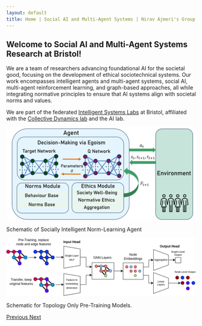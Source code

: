 ```yaml
---
layout: default
title: Home | Social AI and Multi-Agent Systems | Nirav Ajmeri's Group at Bristol
---
```

## Welcome to Social AI and Multi-Agent Systems Research at Bristol!

We are a team of researchers advancing foundational AI for the societal good, focusing on the development of ethical sociotechnical systems. Our work encompasses intelligent agents and multi-agent systems, social AI, multi-agent reinforcement learning, and graph-based approaches, all while integrating normative principles to ensure that AI systems align with societal norms and values.

We are part of the federated [Intelligent Systems Labs](https://www.bristol.ac.uk/research/groups/intelligent-systems/) at Bristol, affiliated with the [Collective Dynamics lab](https://uob-colldyn.github.io/) and the AI lab.

<div id="imageCarousel" class="carousel slide" data-ride="carousel">
  <div class="carousel-inner">
    <div class="carousel-item active">
      <img src="/assets/images/carousel/priene.png" class="d-block w-100" alt="Operationalising Ethics for Prosociality | Schematic of a Norm-Learning Agent">
      <div class="carousel-caption d-none d-md-block">
        <p>Schematic of Socially Intelligent Norm-Learning Agent</p>
      </div>
    </div>
    <div class="carousel-item">
      <img src="/assets/images/carousel/top.png" class="d-block w-100" alt="Generalising Multi-Domain Graph Models | Topology Only Pre-Training">
      <div class="carousel-caption d-none d-md-block">
        <p>Schematic for Topology Only Pre-Training Models.</p>
      </div>
    </div>
  </div>
  <a class="carousel-control-prev" href="#imageCarousel" role="button" data-slide="prev">
    <span class="carousel-control-prev-icon" aria-hidden="true"></span>
    <span class="sr-only">Previous</span>
  </a>
  <a class="carousel-control-next" href="#imageCarousel" role="button" data-slide="next">
    <span class="carousel-control-next-icon" aria-hidden="true"></span>
    <span class="sr-only">Next</span>
  </a>
</div>
